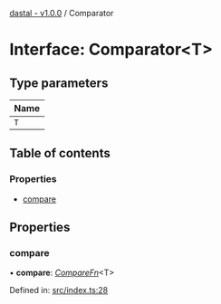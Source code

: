 [dastal - v1.0.0](../README.md) / Comparator

# Interface: Comparator<T\>

## Type parameters

| Name |
| :------ |
| `T` |

## Table of contents

### Properties

- [compare](comparator.md#compare)

## Properties

### compare

• **compare**: [*CompareFn*](comparefn.md)<T\>

Defined in: [src/index.ts:28](https://github.com/havelessbemore/dastal/blob/7cfb505/src/index.ts#L28)
